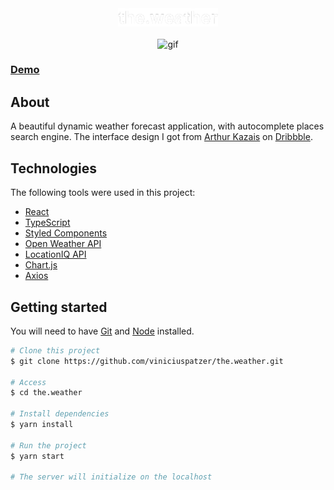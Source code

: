 <div align="center"> 
  <img src="./.github/logo.png" alt="the.weather logo" width="160" />
</div>

<br>

<div align="center"> 
  <img src="./.github/the.weather.gif" alt="gif" />
</div>

### [Demo](https://theweather-viniciuspatzer.netlify.app/)

## About

A beautiful dynamic weather forecast application, with autocomplete places search engine. The interface design I got from [Arthur Kazais](https://dribbble.com/thearthurk/) on [Dribbble](https://dribbble.com/shots/7376567-Weather-App-Website/).

## Technologies

The following tools were used in this project:

- [React](https://pt-br.reactjs.org/)
- [TypeScript](https://www.typescriptlang.org/)
- [Styled Components](https://styled-components.com/)
- [Open Weather API](https://openweathermap.org/api)
- [LocationIQ API](https://locationiq.com/)
- [Chart.js](https://www.chartjs.org/)
- [Axios](https://axios-http.com/)

## Getting started

You will need to have [Git](https://git-scm.com) and [Node](https://nodejs.org/en/) installed.

```bash
# Clone this project
$ git clone https://github.com/viniciuspatzer/the.weather.git

# Access
$ cd the.weather

# Install dependencies
$ yarn install

# Run the project
$ yarn start

# The server will initialize on the localhost
```
